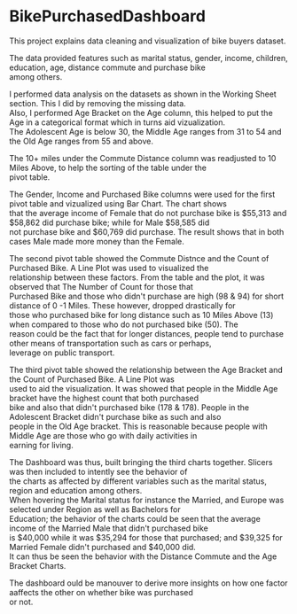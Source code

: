 # BikePurchasedDashboard

This project explains data cleaning and visualization of bike buyers dataset. 

The data provided features such as marital status, gender, income, children, education, age, distance commute and purchase bike												
among others.  												
												
I performed data analysis on the datasets as shown in the Working Sheet section. This I did by removing the missing data. 												
Also, I performed Age Bracket on the Age column, this helped to put the Age in a categorical format which in turns aid vizualization.												
The Adolescent Age is below 30, the Middle Age ranges from 31 to 54 and the Old Age ranges from 55 and above.												
												
The 10+ miles under the Commute Distance column was readjusted to 10 Miles Above, to help the sorting of the table under the												
pivot table. 												
												
The Gender, Income and Purchased Bike columns were used for the first pivot table and vizualized using Bar Chart. The chart shows												
that the average income of Female that do not purchase bike is $55,313 and $58,862 did purchase bike; while for Male $58,585 did 												
not purchase  bike and $60,769 did purchase. The result shows that in both cases Male made more money than the Female.												
												
The second pivot table showed the Commute Distnce and the Count of Purchased Bike. A Line Plot was used to visualized the 												
relationship between these factors. From the table and the plot, it was observed that The Number of Count for those that												
Purchased Bike and those who didn't purchase are high (98 & 94) for short distance of 0 -1 Miles. These however, dropped drastically for 												
those who purchased bike for long distance such as 10 Miles Above (13) when compared to those who do not purchased bike (50). The  												
reason could be the fact that for longer distances, people tend to purchase other means of transportation such as cars or perhaps,												
 leverage on public transport.												
												
												
The third pivot table showed the relationship between the Age Bracket and the Count of Purchased Bike. A Line Plot was 												
used to aid the visualization. It was showed that people in the Middle Age bracket have the highest count that both purchased 												
bike and also that didn't purchased bike (178 & 178). People in the Adolescent Bracket didn't purchase bike as such and also 												
people in the Old Age bracket. This is reasonable because people with Middle Age are those who go with daily activities in												
earning for living. 												
												
The Dashboard was thus, built bringing the third charts together. Slicers was then included to intently see the behavior of 												
the charts as affected by different variables such as the marital status, region and education among others.												
When hovering the Marital status for instance the Married, and Europe was selected under Region as well as Bachelors for 												
Education; the behavior of the charts could be seen that the average income of the Married Male that didn't purchased bike 												
is $40,000 while it was $35,294 for those that purchased; and $39,325 for Married Female didn't purchased and $40,000 did.												
It can thus be seen the behavior with the Distance Commute and the Age Bracket Charts.												
												
												
The dashboard ould be manouver to derive more insights on how one factor aaffects the other on whether bike was purchased												
or not.												
												
